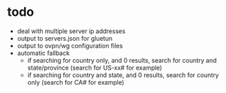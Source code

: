 # todo

- deal with multiple server ip addresses
- output to servers.json for gluetun
- output to ovpn/wg configuration files
- automatic fallback
    - if searching for country only, and 0 results, search for country and state/province (search for US-xx# for example)
    - if searching for country and state, and 0 results, search for country only (search for CA# for example)
    